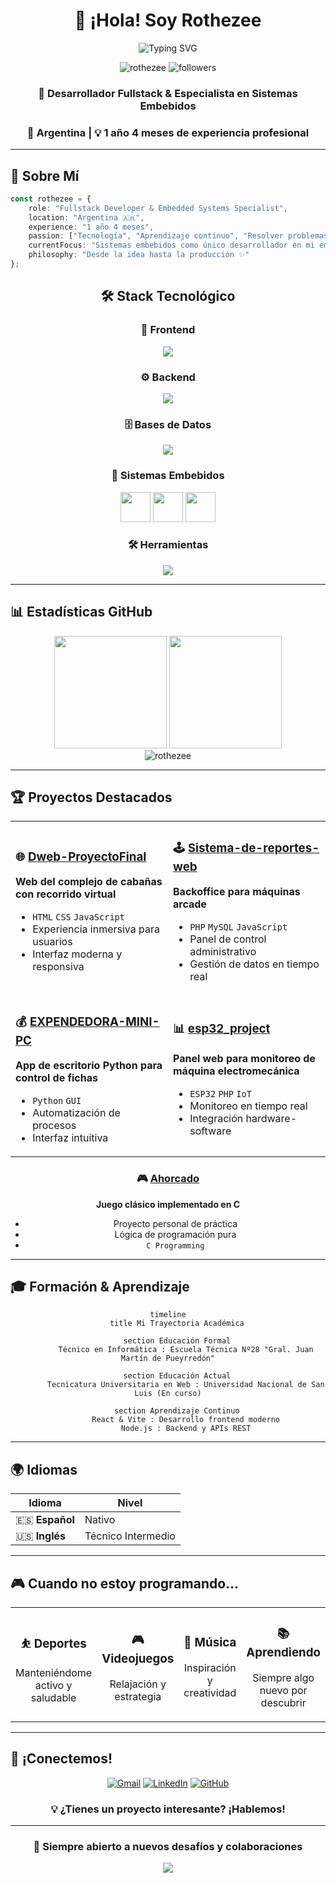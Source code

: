 <div align="center">

# 🚀 ¡Hola! Soy Rothezee 

<img src="https://readme-typing-svg.herokuapp.com?font=Fira+Code&size=30&duration=3000&pause=1000&color=00F7FF&center=true&vCenter=true&width=600&lines=Fullstack+Developer;Embedded+Systems+Specialist;Problem+Solver;Tech+Enthusiast" alt="Typing SVG" />

<p align="center">
  <img src="https://komarev.com/ghpvc/?username=rothezee&label=Profile%20views&color=0e75b6&style=flat" alt="rothezee" />
  <img src="https://img.shields.io/github/followers/rothezee?label=Followers&style=social" alt="followers" />
</p>

### 🌟 Desarrollador Fullstack & Especialista en Sistemas Embebidos
### 📍 Argentina | 💡 1 año 4 meses de experiencia profesional

---

</div>

## 🎯 Sobre Mí

```typescript
const rothezee = {
    role: "Fullstack Developer & Embedded Systems Specialist",
    location: "Argentina 🇦🇷",
    experience: "1 año 4 meses",
    passion: ["Tecnología", "Aprendizaje continuo", "Resolver problemas reales"],
    currentFocus: "Sistemas embebidos como único desarrollador en mi empresa",
    philosophy: "Desde la idea hasta la producción ✨"
};
```

<div align="center">

## 🛠️ Stack Tecnológico

### 🎨 Frontend
<p>
  <img src="https://skillicons.dev/icons?i=react,js,ts,tailwind,vite,sass,bootstrap,figma" />
</p>

### ⚙️ Backend  
<p>
  <img src="https://skillicons.dev/icons?i=nodejs,express,php,python,java" />
</p>

### 🗄️ Bases de Datos
<p>
  <img src="https://skillicons.dev/icons?i=mysql,firebase,sqlite" />
</p>

### 🔧 Sistemas Embebidos
<p>
  <img src="https://cdn.jsdelivr.net/gh/devicons/devicon/icons/arduino/arduino-original.svg" width="48" height="48"/>
  <img src="https://www.svgrepo.com/show/354258/raspberry-pi.svg" width="48" height="48"/>
  <img src="https://tse4.mm.bing.net/th/id/OIP.JYC7p0wmFvztSOuemRD7gQHaHa?pid=Api&P=0&h=180" width="48" height="48"/>
</p>

### 🛠️ Herramientas
<p>
  <img src="https://skillicons.dev/icons?i=git,github,linux,bash,vscode" />
</p>

</div>

---

## 📊 Estadísticas GitHub

<div align="center">
  <img height="180em" src="https://github-readme-stats.vercel.app/api?username=rothezee&show_icons=true&theme=tokyonight&include_all_commits=true&count_private=true"/>
  <img height="180em" src="https://github-readme-stats.vercel.app/api/top-langs/?username=rothezee&layout=compact&langs_count=7&theme=tokyonight"/>
</div>

<div align="center">
  <img src="https://github-readme-streak-stats.herokuapp.com/?user=rothezee&theme=tokyonight" alt="rothezee" />
</div>

---

## 🏆 Proyectos Destacados

<table>
<tr>
<td width="50%">

### 🌐 [Dweb-ProyectoFinal](https://github.com/Rothezee/Dweb-ProyectoFinal)
**Web del complejo de cabañas con recorrido virtual**
- `HTML` `CSS` `JavaScript`
- Experiencia inmersiva para usuarios
- Interfaz moderna y responsiva

</td>
<td width="50%">

### 🕹️ [Sistema-de-reportes-web](https://github.com/Rothezee/Sistema-de-reportes-web)
**Backoffice para máquinas arcade**
- `PHP` `MySQL` `JavaScript`
- Panel de control administrativo
- Gestión de datos en tiempo real

</td>
</tr>
<tr>
<td width="50%">

### 💰 [EXPENDEDORA-MINI-PC](https://github.com/Rothezee/EXPENDEDORA-MINI-PC)
**App de escritorio Python para control de fichas**
- `Python` `GUI`
- Automatización de procesos
- Interfaz intuitiva

</td>
<td width="50%">

### 📊 [esp32_project](https://github.com/Rothezee/esp32_project)
**Panel web para monitoreo de máquina electromecánica**
- `ESP32` `PHP` `IoT`
- Monitoreo en tiempo real
- Integración hardware-software

</td>
</tr>
</table>

<div align="center">

### 🎮 [Ahorcado](https://github.com/Rothezee/Ahorcado)
**Juego clásico implementado en C**
- Proyecto personal de práctica
- Lógica de programación pura
- `C Programming`

</div>

---

## 🎓 Formación & Aprendizaje

<div align="center">

```mermaid
timeline
    title Mi Trayectoria Académica
    
    section Educación Formal
        Técnico en Informática : Escuela Técnica Nº28 "Gral. Juan Martín de Pueyrredón"
        
    section Educación Actual
        Tecnicatura Universitaria en Web : Universidad Nacional de San Luis (En curso)
        
    section Aprendizaje Continuo
        React & Vite : Desarrollo frontend moderno
        Node.js : Backend y APIs REST
```

</div>

---

## 🌍 Idiomas

<div align="center">

| Idioma | Nivel |
|--------|-------|
| 🇪🇸 **Español** | Nativo |
| 🇺🇸 **Inglés** | Técnico Intermedio |

</div>

---

## 🎮 Cuando no estoy programando...

<div align="center">

<table>
<tr>
<td align="center">

### ⛹️ Deportes
Manteniéndome activo y saludable

</td>
<td align="center">

### 🎮 Videojuegos
Relajación y estrategia

</td>
<td align="center">

### 🎵 Música
Inspiración y creatividad

</td>
<td align="center">

### 📚 Aprendiendo
Siempre algo nuevo por descubrir

</td>
</tr>
</table>

</div>

---

## 🤝 ¡Conectemos!

<div align="center">

[![Gmail](https://img.shields.io/badge/Gmail-D14836?style=for-the-badge&logo=gmail&logoColor=white)](mailto:rothalan83@gmail.com)
[![LinkedIn](https://img.shields.io/badge/LinkedIn-0077B5?style=for-the-badge&logo=linkedin&logoColor=white)](https://linkedin.com/in/tuprofile)
[![GitHub](https://img.shields.io/badge/GitHub-100000?style=for-the-badge&logo=github&logoColor=white)](https://github.com/rothezee)

### 💡 ¿Tienes un proyecto interesante? ¡Hablemos!

</div>

---

<div align="center">

### 🚀 Siempre abierto a nuevos desafíos y colaboraciones

<img src="https://capsule-render.vercel.app/api?type=waving&color=gradient&height=100&section=footer&animation=twinkling"/>

</div>
